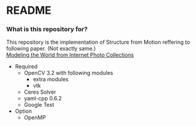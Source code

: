 # README #

### What is this repository for? ###
This repository is the implementation of Structure from Motion reffering to following paper. (Not exactly same.)  
[Modeling the World from Internet Photo Collections](http://phototour.cs.washington.edu/ModelingTheWorld_ijcv07.pdf)

* Required
	* OpenCV 3.2 with following modules
		* extra modules
		* vtk
	* Ceres Solver
	* yaml-cpp 0.6.2
	* Google Test
* Option
	* OpenMP
